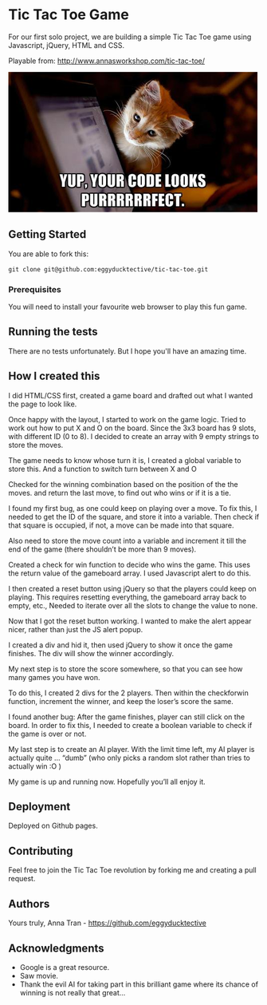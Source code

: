 # Tic Tac Toe Game

For our first solo project, we are building a simple Tic Tac Toe game using Javascript, jQuery, HTML and CSS.  

Playable from: http://www.annasworkshop.com/tic-tac-toe/

![alt text](https://github.com/eggyducktective/tic-tac-toe/blob/master/img/cat-git.jpg)

## Getting Started

You are able to fork this:

```
git clone git@github.com:eggyducktective/tic-tac-toe.git

```

### Prerequisites

You will need to install your favourite web browser to play this fun game.

## Running the tests

There are no tests unfortunately. But I hope you'll have an amazing time.

## How I created this

I did  HTML/CSS first, created a game board and drafted out what I wanted the page to look like.

Once happy with the layout, I started to work on the game logic.
Tried to work out how to put X and O on the board.
Since the 3x3 board has 9 slots, with different ID (0 to 8). I decided to create an array with 9 empty strings to store the moves.

The game needs to know whose turn it is, I created a global variable to store this. And a function to switch turn between X and O

Checked for the winning combination based on the position of the the moves. and return the last move, to find out who wins or if it is a tie.


I found my first bug, as one could keep on playing over a move. To fix this, I needed to get the ID of the square, and store it into a variable.
Then check if that square is occupied, if not, a move can be made into that square.


Also need to store the move count into a variable and increment it till the end of the game (there shouldn’t be more than 9 moves).


Created a check for win function to decide who wins the game. This uses the return value of the gameboard array.
I used Javascript alert to do this.

I then created a reset button using jQuery so that the players could keep on playing. This requires resetting everything, the gameboard array back to empty, etc.,
Needed to iterate over all the slots to change the value to none.

Now that I got the reset button working. I wanted to make the alert appear nicer, rather than just the JS alert popup.

I created a div and hid it, then used jQuery to show it once the game finishes. The div will show the winner accordingly.

My next step is to store the score somewhere, so that you can see how many games you have won.

To do this, I created 2 divs for the 2 players. Then within the checkforwin function, increment the winner, and keep the loser’s score the same.

I found another bug: After the game finishes, player can still click on the board. In order to fix this, I needed to create a boolean variable to check if the game is over or not.

My last step is to create an AI player. With the limit time left, my AI player is actually quite … “dumb” (who only picks a random slot rather than tries to actually win :O )

My game is up and running now. Hopefully you’ll all enjoy it.

## Deployment

Deployed on Github pages.

## Contributing

Feel free to join the Tic Tac Toe revolution by forking me and creating a pull request.

## Authors

Yours truly, Anna Tran - https://github.com/eggyducktective

## Acknowledgments

* Google is a great resource.
* Saw movie.
* Thank the evil AI for taking part in this brilliant game where its chance of winning is not really that great...
